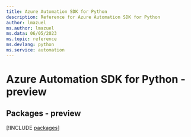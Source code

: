 ```yaml
---
title: Azure Automation SDK for Python
description: Reference for Azure Automation SDK for Python
author: lmazuel
ms.author: lmazuel
ms.data: 06/05/2023
ms.topic: reference
ms.devlang: python
ms.service: automation
---
```

# Azure Automation SDK for Python - preview
## Packages - preview
[!INCLUDE [packages](automation-index.md)]